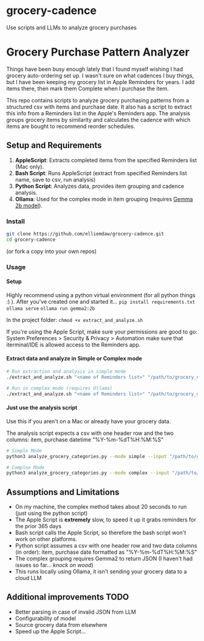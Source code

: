# grocery-cadence
Use scripts and LLMs to analyze grocery purchases

# Grocery Purchase Pattern Analyzer

Things have been busy enough lately that I found myself wishing I had grocery auto-ordering set up. I wasn't sure on what cadences I buy things, but I have been keeping my grocery list in Apple Reminders for years. I add items there, then mark them Complete when I purchase the item.

This repo contains scripts to analyze grocery purchasing patterns from a structured csv with items and purchase date. It also has a script to extract this info from a Reminders list in the Apple's Reminders app. The analysis groups grocery items by similarity and calculates the cadence with which items are bought to recommend reorder schedules.

## Setup and Requirements

1. **AppleScript**: Extracts completed items from the specified Reminders list (Mac only).
2. **Bash Script**: Runs AppleScript (extract from specified Reminders list name, save to csv, run analysis)
3. **Python Script**: Analyzes data, provides item grouping and cadence analysis.
4. **Ollama**: Used for the complex mode in item grouping (requires [Gemma 2b model](https://ollama.com/library/gemma2)).

### Install

```bash
git clone https://github.com/elliemdaw/grocery-cadence.git
cd grocery-cadence
```
(or fork a copy into your own repos)

### Usage

#### Setup
Highly recommend using a python virtual environment (for all python things :) ). After you've created one and started it...
`pip install requirements.txt`
`ollama serve`
`ollama run gemma2:2b`

In the project folder:
`chmod +x extract_and_analyze.sh`

If you're using the Apple Script, make sure your permissions are good to go:
System Preferences > Security & Privacy > Automation
make sure that iterminal/IDE is allowed access to the Reminders app.

#### Extract data and analyze in Simple or Complex mode

```bash
# Run extraction and analysis in simple mode
./extract_and_analyze.sh "<name of Reminders list>" "/path/to/grocery_data.csv" "simple"

# Run in complex mode (requires Ollama)
./extract_and_analyze.sh "<name of Reminders list>" "/path/to/grocery_data.csv" "complex"
```

#### Just use the analysis script

Use this if you aren't on a Mac or already have your grocery data.

The analysis script expects a csv with one header row and the two columns: item, purchase datetime "%Y-%m-%dT%H:%M:%S"

```bash
# Simple Mode
python3 analyze_grocery_categories.py --mode simple --input "/path/to/grocery_data.csv"

# Complex Mode
python3 analyze_grocery_categories.py --mode complex --input "/path/to/grocery_data.csv"
```

## Assumptions and Limitations

- On my machine, the complex method takes about 20 seconds to run (just using the python script)
- The Apple Script is **extremely** slow, to speed it up it grabs reminders for the prior 365 days
- Bash script calls the Apple Script, so therefore the bash script won't work on other platforms.
- Python script assumes a csv with one header row and two data columns (in order): item, purchase date formatted as "%Y-%m-%dT%H:%M:%S"
- The complex grouping requires Gemma2 to return JSON (I haven't had issues so far... *knock on wood*)
- This runs locally using Ollama, it isn't sending your grocery data to a cloud LLM

## Additional improvements TODO

- Better parsing in case of invalid JSON from LLM
- Configurability of model
- Source grocery data from elsewhere
- Speed up the Apple Script...